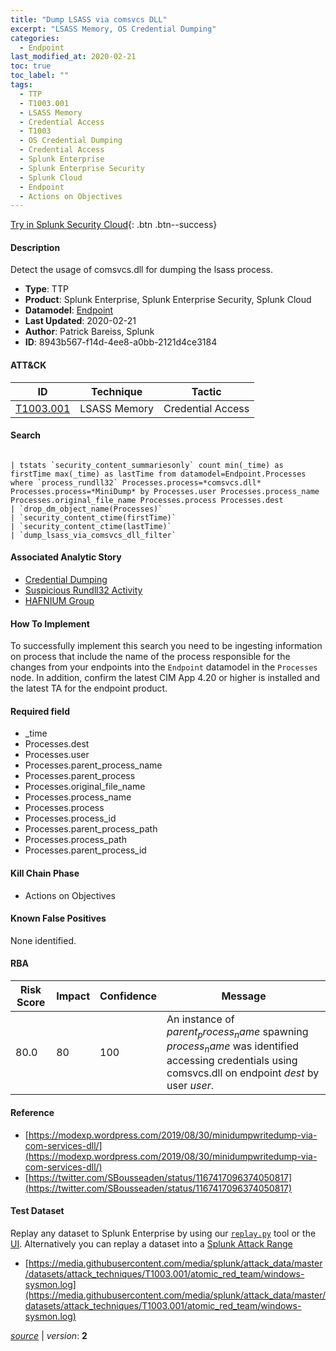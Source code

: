 ```yaml
---
title: "Dump LSASS via comsvcs DLL"
excerpt: "LSASS Memory, OS Credential Dumping"
categories:
  - Endpoint
last_modified_at: 2020-02-21
toc: true
toc_label: ""
tags:
  - TTP
  - T1003.001
  - LSASS Memory
  - Credential Access
  - T1003
  - OS Credential Dumping
  - Credential Access
  - Splunk Enterprise
  - Splunk Enterprise Security
  - Splunk Cloud
  - Endpoint
  - Actions on Objectives
---
```




[Try in Splunk Security Cloud](https://www.splunk.com/en_us/cyber-security.html){: .btn .btn--success}

#### Description

Detect the usage of comsvcs.dll for dumping the lsass process.

- **Type**: TTP
- **Product**: Splunk Enterprise, Splunk Enterprise Security, Splunk Cloud
- **Datamodel**: [Endpoint](https://docs.splunk.com/Documentation/CIM/latest/User/Endpoint)
- **Last Updated**: 2020-02-21
- **Author**: Patrick Bareiss, Splunk
- **ID**: 8943b567-f14d-4ee8-a0bb-2121d4ce3184


#### ATT&CK

| ID          | Technique   | Tactic         |
| ----------- | ----------- | -------------- |
| [T1003.001](https://attack.mitre.org/techniques/T1003/001/) | LSASS Memory | Credential Access || [T1003](https://attack.mitre.org/techniques/T1003/) | OS Credential Dumping | Credential Access |



#### Search

```

| tstats `security_content_summariesonly` count min(_time) as firstTime max(_time) as lastTime from datamodel=Endpoint.Processes where `process_rundll32` Processes.process=*comsvcs.dll* Processes.process=*MiniDump* by Processes.user Processes.process_name Processes.original_file_name Processes.process Processes.dest 
| `drop_dm_object_name(Processes)` 
| `security_content_ctime(firstTime)` 
| `security_content_ctime(lastTime)` 
| `dump_lsass_via_comsvcs_dll_filter`
```

#### Associated Analytic Story
* [Credential Dumping](/stories/credential_dumping)
* [Suspicious Rundll32 Activity](/stories/suspicious_rundll32_activity)
* [HAFNIUM Group](/stories/hafnium_group)


#### How To Implement
To successfully implement this search you need to be ingesting information on process that include the name of the process responsible for the changes from your endpoints into the `Endpoint` datamodel in the `Processes` node. In addition, confirm the latest CIM App 4.20 or higher is installed and the latest TA for the endpoint product.

#### Required field
* _time
* Processes.dest
* Processes.user
* Processes.parent_process_name
* Processes.parent_process
* Processes.original_file_name
* Processes.process_name
* Processes.process
* Processes.process_id
* Processes.parent_process_path
* Processes.process_path
* Processes.parent_process_id


#### Kill Chain Phase
* Actions on Objectives


#### Known False Positives
None identified.


#### RBA

| Risk Score  | Impact      | Confidence   | Message      |
| ----------- | ----------- |--------------|--------------|
| 80.0 | 80 | 100 | An instance of $parent_process_name$ spawning $process_name$ was identified accessing credentials using comsvcs.dll on endpoint $dest$ by user $user$. |





#### Reference

* [https://modexp.wordpress.com/2019/08/30/minidumpwritedump-via-com-services-dll/](https://modexp.wordpress.com/2019/08/30/minidumpwritedump-via-com-services-dll/)
* [https://twitter.com/SBousseaden/status/1167417096374050817](https://twitter.com/SBousseaden/status/1167417096374050817)



#### Test Dataset
Replay any dataset to Splunk Enterprise by using our [`replay.py`](https://github.com/splunk/attack_data#using-replaypy) tool or the [UI](https://github.com/splunk/attack_data#using-ui).
Alternatively you can replay a dataset into a [Splunk Attack Range](https://github.com/splunk/attack_range#replay-dumps-into-attack-range-splunk-server)

* [https://media.githubusercontent.com/media/splunk/attack_data/master/datasets/attack_techniques/T1003.001/atomic_red_team/windows-sysmon.log](https://media.githubusercontent.com/media/splunk/attack_data/master/datasets/attack_techniques/T1003.001/atomic_red_team/windows-sysmon.log)



[*source*](https://github.com/splunk/security_content/tree/develop/detections/endpoint/dump_lsass_via_comsvcs_dll.yml) \| *version*: **2**